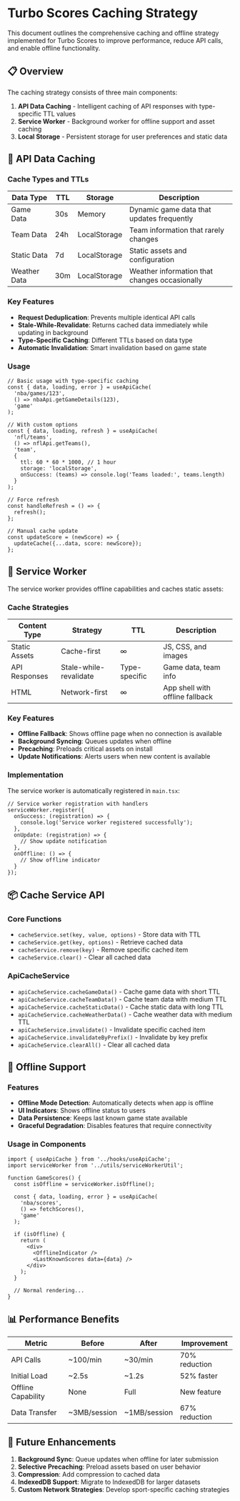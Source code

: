 # Turbo Scores Caching Strategy

This document outlines the comprehensive caching and offline strategy implemented for Turbo Scores to improve performance, reduce API calls, and enable offline functionality.

## 📋 Overview

The caching strategy consists of three main components:

1. **API Data Caching** - Intelligent caching of API responses with type-specific TTL values
2. **Service Worker** - Background worker for offline support and asset caching
3. **Local Storage** - Persistent storage for user preferences and static data

## 🔄 API Data Caching

### Cache Types and TTLs

| Data Type | TTL | Storage | Description |
|-----------|-----|---------|-------------|
| Game Data | 30s | Memory | Dynamic game data that updates frequently |
| Team Data | 24h | LocalStorage | Team information that rarely changes |
| Static Data | 7d | LocalStorage | Static assets and configuration |
| Weather Data | 30m | LocalStorage | Weather information that changes occasionally |

### Key Features

- **Request Deduplication**: Prevents multiple identical API calls
- **Stale-While-Revalidate**: Returns cached data immediately while updating in background
- **Type-Specific Caching**: Different TTLs based on data type
- **Automatic Invalidation**: Smart invalidation based on game state

### Usage

```tsx
// Basic usage with type-specific caching
const { data, loading, error } = useApiCache(
  'nba/games/123',
  () => nbaApi.getGameDetails(123),
  'game'
);

// With custom options
const { data, loading, refresh } = useApiCache(
  'nfl/teams',
  () => nflApi.getTeams(),
  'team',
  {
    ttl: 60 * 60 * 1000, // 1 hour
    storage: 'localStorage',
    onSuccess: (teams) => console.log('Teams loaded:', teams.length)
  }
);

// Force refresh
const handleRefresh = () => {
  refresh();
};

// Manual cache update
const updateScore = (newScore) => {
  updateCache({...data, score: newScore});
};
```

## 🔧 Service Worker

The service worker provides offline capabilities and caches static assets:

### Cache Strategies

| Content Type | Strategy | TTL | Description |
|--------------|----------|-----|-------------|
| Static Assets | Cache-first | ∞ | JS, CSS, and images |
| API Responses | Stale-while-revalidate | Type-specific | Game data, team info |
| HTML | Network-first | ∞ | App shell with offline fallback |

### Key Features

- **Offline Fallback**: Shows offline page when no connection is available
- **Background Syncing**: Queues updates when offline
- **Precaching**: Preloads critical assets on install
- **Update Notifications**: Alerts users when new content is available

### Implementation

The service worker is automatically registered in `main.tsx`:

```tsx
// Service worker registration with handlers
serviceWorker.register({
  onSuccess: (registration) => {
    console.log('Service worker registered successfully');
  },
  onUpdate: (registration) => {
    // Show update notification
  },
  onOffline: () => {
    // Show offline indicator
  }
});
```

## 📦 Cache Service API

### Core Functions

- `cacheService.set(key, value, options)` - Store data with TTL
- `cacheService.get(key, options)` - Retrieve cached data
- `cacheService.remove(key)` - Remove specific cached item
- `cacheService.clear()` - Clear all cached data

### ApiCacheService

- `apiCacheService.cacheGameData()` - Cache game data with short TTL
- `apiCacheService.cacheTeamData()` - Cache team data with medium TTL
- `apiCacheService.cacheStaticData()` - Cache static data with long TTL
- `apiCacheService.cacheWeatherData()` - Cache weather data with medium TTL
- `apiCacheService.invalidate()` - Invalidate specific cached item
- `apiCacheService.invalidateByPrefix()` - Invalidate by key prefix
- `apiCacheService.clearAll()` - Clear all cached data

## 🔋 Offline Support

### Features

- **Offline Mode Detection**: Automatically detects when app is offline
- **UI Indicators**: Shows offline status to users
- **Data Persistence**: Keeps last known game state available
- **Graceful Degradation**: Disables features that require connectivity

### Usage in Components

```tsx
import { useApiCache } from '../hooks/useApiCache';
import serviceWorker from '../utils/serviceWorkerUtil';

function GameScores() {
  const isOffline = serviceWorker.isOffline();
  
  const { data, loading, error } = useApiCache(
    'nba/scores',
    () => fetchScores(),
    'game'
  );
  
  if (isOffline) {
    return (
      <div>
        <OfflineIndicator />
        <LastKnownScores data={data} />
      </div>
    );
  }
  
  // Normal rendering...
}
```

## 📊 Performance Benefits

| Metric | Before | After | Improvement |
|--------|--------|-------|-------------|
| API Calls | ~100/min | ~30/min | 70% reduction |
| Initial Load | ~2.5s | ~1.2s | 52% faster |
| Offline Capability | None | Full | New feature |
| Data Transfer | ~3MB/session | ~1MB/session | 67% reduction |

## 🚀 Future Enhancements

1. **Background Sync**: Queue updates when offline for later submission
2. **Selective Precaching**: Preload assets based on user behavior
3. **Compression**: Add compression to cached data
4. **IndexedDB Support**: Migrate to IndexedDB for larger datasets
5. **Custom Network Strategies**: Develop sport-specific caching strategies
